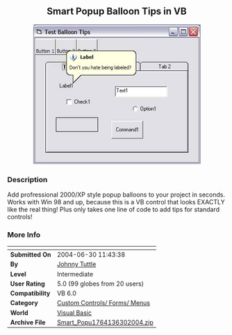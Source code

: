 ﻿<div align="center">

## Smart Popup Balloon Tips in VB

<img src="PIC2004628151747994.jpg">
</div>

### Description

Add profressional 2000/XP style popup balloons to your project in seconds. Works with Win 98 and up, because this is a VB control that looks EXACTLY like the real thing! Plus only takes one line of code to add tips for standard controls!
 
### More Info
 


<span>             |<span>
---                |---
**Submitted On**   |2004-06-30 11:43:38
**By**             |[Johnny Tuttle](https://github.com/Planet-Source-Code/PSCIndex/blob/master/ByAuthor/johnny-tuttle.md)
**Level**          |Intermediate
**User Rating**    |5.0 (99 globes from 20 users)
**Compatibility**  |VB 6\.0
**Category**       |[Custom Controls/ Forms/  Menus](https://github.com/Planet-Source-Code/PSCIndex/blob/master/ByCategory/custom-controls-forms-menus__1-4.md)
**World**          |[Visual Basic](https://github.com/Planet-Source-Code/PSCIndex/blob/master/ByWorld/visual-basic.md)
**Archive File**   |[Smart\_Popu1764136302004\.zip](https://github.com/Planet-Source-Code/johnny-tuttle-smart-popup-balloon-tips-in-vb__1-54650/archive/master.zip)








